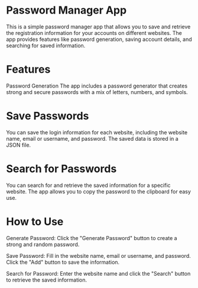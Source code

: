 
# Password Manager App
This is a simple password manager app that allows you to save and retrieve the registration information for your accounts on different websites. The app provides features like password generation, saving account details, and searching for saved information.

# Features
Password Generation
The app includes a password generator that creates strong and secure passwords with a mix of letters, numbers, and symbols.

# Save Passwords
You can save the login information for each website, including the website name, email or username, and password. The saved data is stored in a JSON file.

# Search for Passwords
You can search for and retrieve the saved information for a specific website. The app allows you to copy the password to the clipboard for easy use.

# How to Use
Generate Password: Click the "Generate Password" button to create a strong and random password.

Save Password: Fill in the website name, email or username, and password. Click the "Add" button to save the information.

Search for Password: Enter the website name and click the "Search" button to retrieve the saved information.
